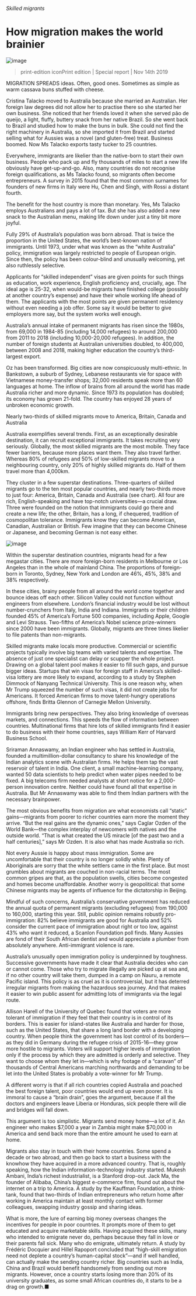###### Skilled migrants
# How migration makes the world brainier 
![image](images/20191116_SRP042_0.jpg) 
> print-edition iconPrint edition | Special report | Nov 14th 2019 
MIGRATION SPREADS ideas. Often, good ones. Sometimes as simple as warm cassava buns stuffed with cheese. 
Cristina Talacko moved to Australia because she married an Australian. Her foreign law degrees did not allow her to practise there so she started her own business. She noticed that her friends loved it when she served pão de queijo, a light, fluffy, buttery snack from her native Brazil. So she went back to Brazil and studied how to make the buns in bulk. She could not find the right machinery in Australia, so she imported it from Brazil and started selling what for Aussies was a novel (and gluten-free) treat. Business boomed. Now Ms Talacko exports tasty tucker to 25 countries. 
Everywhere, immigrants are likelier than the native-born to start their own business. People who pack up and fly thousands of miles to start a new life obviously have get-up-and-go. Also, many countries do not recognise foreign qualifications, as Ms Talacko found, so migrants often become entrepreneurs. A survey in 2015 found that the most common surnames for founders of new firms in Italy were Hu, Chen and Singh, with Rossi a distant fourth. 
The benefit for the host country is more than monetary. Yes, Ms Talacko employs Australians and pays a lot of tax. But she has also added a new snack to the Australian menu, making life down under just a tiny bit more joyful. 
Fully 29% of Australia’s population was born abroad. That is twice the proportion in the United States, the world’s best-known nation of immigrants. Until 1973, under what was known as the “white Australia” policy, immigration was largely restricted to people of European origin. Since then, the policy has been colour-blind and unusually welcoming, yet also ruthlessly selective. 
Applicants for “skilled independent” visas are given points for such things as education, work experience, English proficiency and, crucially, age. The ideal age is 25-32, when would-be migrants have finished college (possibly at another country’s expense) and have their whole working life ahead of them. The applicants with the most points are given permanent residency without even needing a job offer. Some say it would be better to give employers more say, but the system works well enough. 
Australia’s annual intake of permanent migrants has risen since the 1980s, from 69,000 in 1984-85 (including 14,000 refugees) to around 200,000 from 2011 to 2018 (including 10,000-20,000 refugees). In addition, the number of foreign students at Australian universities doubled, to 400,000, between 2008 and 2018, making higher education the country’s third-largest export. 
Oz has been transformed. Big cities are now conspicuously multi-ethnic. In Bankstown, a suburb of Sydney, Lebanese restaurants vie for space with Vietnamese money-transfer shops; 32,000 residents speak more than 60 languages at home. The inflow of brains from all around the world has made Australia richer and more dynamic. Since 1973 its population has doubled; its economy has grown 21-fold. The country has enjoyed 28 years of unbroken economic growth. 
Nearly two-thirds of skilled migrants move to America, Britain, Canada and Australia 
Australia exemplifies several trends. First, as an exceptionally desirable destination, it can recruit exceptional immigrants. It takes recruiting very seriously. Globally, the most skilled migrants are the most mobile. They face fewer barriers, because more places want them. They also travel farther. Whereas 80% of refugees and 50% of low-skilled migrants move to a neighbouring country, only 20% of highly skilled migrants do. Half of them travel more than 4,000km. 
They cluster in a few superstar destinations. Three-quarters of skilled migrants go to the ten most popular countries, and nearly two-thirds move to just four: America, Britain, Canada and Australia (see chart). All four are rich, English-speaking and have top-notch universities—a crucial draw. Three were founded on the notion that immigrants could go there and create a new life; the other, Britain, has a long, if chequered, tradition of cosmopolitan tolerance. Immigrants know they can become American, Canadian, Australian or British. Few imagine that they can become Chinese or Japanese, and becoming German is not easy either. 
![image](images/20191116_src001.png) 
Within the superstar destination countries, migrants head for a few megastar cities. There are more foreign-born residents in Melbourne or Los Angeles than in the whole of mainland China. The proportions of foreign-born in Toronto, Sydney, New York and London are 46%, 45%, 38% and 38% respectively. 
In these cities, brainy people from all around the world come together and bounce ideas off each other. Silicon Valley could not function without engineers from elsewhere. London’s financial industry would be lost without number-crunchers from Italy, India and Indiana. Immigrants or their children founded 45% of America’s Fortune 500 companies, including Apple, Google and Levi Strauss. Two-fifths of America’s Nobel science prize-winners since 2000 have been immigrants. Globally, migrants are three times likelier to file patents than non-migrants. 
Skilled migrants make locals more productive. Commercial or scientific projects typically involve big teams with varied talents and expertise. The absence of just one specialist can delay or scupper the whole project. Drawing on a global talent pool makes it easier to fill such gaps, and pursue bigger ideas. Startups that win visas for foreign staff in America’s skilled-visa lottery are more likely to expand, according to a study by Stephen Dimmock of Nanyang Technical University. This is one reason why, when Mr Trump squeezed the number of such visas, it did not create jobs for Americans. It forced American firms to move talent-hungry operations offshore, finds Britta Glennon of Carnegie Mellon University. 
Immigrants bring new perspectives. They also bring knowledge of overseas markets, and connections. This speeds the flow of information between countries. Multinational firms that hire lots of skilled immigrants find it easier to do business with their home countries, says William Kerr of Harvard Business School. 
Sriraman Annaswamy, an Indian engineer who has settled in Australia, founded a multimillion-dollar consultancy to share his knowledge of the Indian analytics scene with Australian firms. He helps them tap the vast reservoir of talent in India. One client, a small machine-learning company, wanted 50 data scientists to help predict when water pipes needed to be fixed. A big telecoms firm needed analysts at short notice for a 2,000-person innovation centre. Neither could have found all that expertise in Australia. But Mr Annaswamy was able to find them Indian partners with the necessary brainpower. 
The most obvious benefits from migration are what economists call “static” gains—migrants from poorer to richer countries earn more the moment they arrive. “But the real gains are the dynamic ones,” says Caglar Ozden of the World Bank—the complex interplay of newcomers with natives and the outside world. “That is what created the US miracle [of the past two and a half centuries],” says Mr Ozden. It is also what has made Australia so rich. 
Not every Aussie is happy about mass immigration. Some are uncomfortable that their country is no longer solidly white. Plenty of Aboriginals are sorry that the white settlers came in the first place. But most grumbles about migrants are couched in non-racial terms. The most common gripes are that, as the population swells, cities become congested and homes become unaffordable. Another worry is geopolitical: that some Chinese migrants may be agents of influence for the dictatorship in Beijing. 
Mindful of such concerns, Australia’s conservative government has reduced the annual quota of permanent migrants (excluding refugees) from 190,000 to 160,000, starting this year. Still, public opinion remains robustly pro-immigration: 82% believe immigrants are good for Australia and 52% consider the current pace of immigration about right or too low, against 43% who want it reduced, a Scanlon Foundation poll finds. Many Aussies are fond of their South African dentist and would appreciate a plumber from absolutely anywhere. Anti-immigrant violence is rare. 
Australia’s unusually open immigration policy is underpinned by toughness. Successive governments have made it clear that Australia decides who can or cannot come. Those who try to migrate illegally are picked up at sea and, if no other country will take them, dumped in a camp on Nauru, a remote Pacific island. This policy is as cruel as it is controversial, but it has deterred irregular migrants from making the hazardous sea journey. And that makes it easier to win public assent for admitting lots of immigrants via the legal route. 
Allison Harell of the University of Quebec found that voters are more tolerant of immigration if they feel that their country is in control of its borders. This is easier for island-states like Australia and harder for those, such as the United States, that share a long land border with a developing country. When people think the government has lost control of its borders—as they did in Germany during the refugee crisis of 2015-16—they grow more hostile to migrants. Voters will support higher levels of immigration only if the process by which they are admitted is orderly and selective. They want to choose whom they let in—which is why footage of a “caravan” of thousands of Central Americans marching northwards and demanding to be let into the United States is probably a vote-winner for Mr Trump. 
A different worry is that if all rich countries copied Australia and poached the best foreign talent, poor countries would end up even poorer. It is immoral to cause a “brain drain”, goes the argument, because if all the doctors and engineers leave Liberia or Honduras, sick people there will die and bridges will fall down. 
This argument is too simplistic. Migrants send money home—a lot of it. An engineer who makes $7,000 a year in Zambia might make $70,000 in America and send back more than the entire amount he used to earn at home. 
Migrants also stay in touch with their home countries. Some spend a decade or two abroad, and then go back to start a business with the knowhow they have acquired in a more advanced country. That is, roughly speaking, how the Indian information-technology industry started. Mukesh Ambani, India’s richest industrialist, is a Stanford drop-out. Jack Ma, the founder of Alibaba, China’s biggest e-commerce firm, found out about the internet on a trip to America. A study by the Kauffman Foundation, a think-tank, found that two-thirds of Indian entrepreneurs who return home after working in America maintain at least monthly contact with former colleagues, swapping industry gossip and sharing ideas. 
What is more, the lure of earning big money overseas changes the incentives for people in poor countries. It prompts more of them to get educated and acquire marketable skills. Having acquired these skills, many who intended to emigrate never do, perhaps because they fall in love or their parents fall sick. Many who do emigrate, ultimately return. A study by Frédéric Docquier and Hillel Rapoport concluded that “high-skill emigration need not deplete a country’s human-capital stock”—and if well handled, can actually make the sending country richer. Big countries such as India, China and Brazil would benefit handsomely from sending out more migrants. However, once a country starts losing more than 20% of its university graduates, as some small African countries do, it starts to be a drag on growth.■ 

